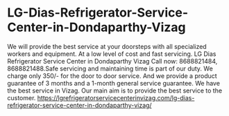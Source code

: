 # LG-Dias-Refrigerator-Service-Center-in-Dondaparthy-Vizag
We will provide the best service at your doorsteps with all specialized workers and equipment. At a low level of cost and fast servicing. LG Dias Refrigerator Service Center in Dondaparthy Vizag Call now: 8688821484, 8688821488.Safe servicing and maintaining time is part of our duty. We charge only 350/- for the door to door service. And we provide a product guarantee of 3 months and a 1-month general service guarantee. We have the best service in Vizag. Our main aim is to provide the best service to the customer.   https://lgrefrigeratorservicecenterinvizag.com/lg-dias-refrigerator-service-center-in-dondaparthy-vizag/
